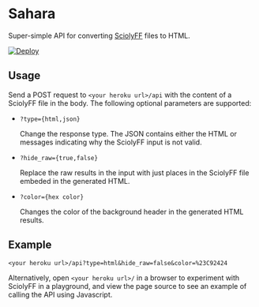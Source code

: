 # Sahara

Super-simple API for converting [SciolyFF](https://github.com/unosmium/sciolyff)
files to HTML.

[![Deploy](https://www.herokucdn.com/deploy/button.svg)](https://heroku.com/deploy)

## Usage

Send a POST request to `<your heroku url>/api` with the content of a SciolyFF
file in the body. The following optional parameters are supported:

- `?type={html,json}`

  Change the response type. The JSON contains either the HTML or messages
  indicating why the SciolyFF input is not valid.

- `?hide_raw={true,false}`

  Replace the raw results in the input with just places in the SciolyFF file
  embeded in the generated HTML.

- `?color={hex color}`

  Changes the color of the background header in the generated HTML results.

## Example

`<your heroku url>/api?type=html&hide_raw=false&color=%23C92424`

Alternatively, open `<your heroku url>/` in a browser to experiment with
SciolyFF in a playground, and view the page source to see an example of calling
the API using Javascript.
